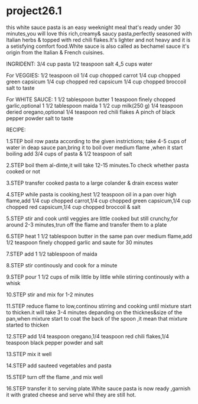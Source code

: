 # project26.1
this white sauce pasta is an easy weeknight meal that's ready under 30 minutes,you will love this rich,creamy& saucy pasta,perfectly seasoned with Italian herbs & topped with red chili flakes.It's lighter and not heavy and it is a setisfying comfort food.White sauce is also called as bechamel sauce it's origin from the Italian & French cuisines.
 
 INGRIDENT:
3/4 cup pasta 1/2 teaspoon salt 4_5 cups water

For VEGGIES: 1/2 teaspoon oil 1/4 cup chopped carrot 1/4 cup chopped green capsicum 1/4 cup chopped red capsicum 1/4 cup chopped broccoil salt to taste

For WHITE SAUCE: 1 1/2 tablespoon butter 1 teaspoon finely chopped garlic,optional 1 1/2 tablespoon maida 1 1/2 cup milk(250 g) 1/4 teaspoon deried oregano,optional 1/4 teaspoon red chili flakes A pinch of black pepper powder salt to taste

RECIPE:

1.STEP boil row pasta according to the given instrictions; take 4-5 cups of water in deap sauce pan,bring it to boil over medium flame ,when it start boiling add 3/4 cups of pasta & 1/2 teaspoon of salt

2.STEP boil them al-dinte,it will take 12-15 minutes.To check whether pasta cooked or not

3.STEP transfer cooked pasta to a large colander & drain excess water

4.STEP while pasta is cooking,hest 1/2 teaspoon oil in a pan over high flame,add 1/4 cup chopped carrot,1/4 cup chopped green capsicum,1/4 cup chopped red capsicum,1/4 cup chopped broccoil & salt

5.STEP stir and cook until veggies are little cooked but still crunchy,for around 2-3 minutes,trun off the flame and transfer them to a plate

6.STEP heat 1 1/2 tablespoon butter in the same pan over medium flame,add 1/2 teaspoon finely chopped garlic and saute for 30 minutes

7.STEP add 1 1/2 tablespoon of maida

8.STEP stir continously and cook for a minute

9.STEP pour 1 1/2 cups of milk little by little while stirring continously with a whisk

10.STEP stir and mix for 1-2 minutes

11.STEP reduce flame to low,continou stirring and cooking until mixture start to thicken.it will take 3-4 minutes depanding on the thicknes&size of the pan,when mixture start to coat the back of the spoon ,it mean that mixture started to thicken

12.STEP add 1/4 teaspoon oregano,1/4 teaspoon red chili flakes,1/4 teaspoon black pepper powder and salt

13.STEP mix it well

14.STEP add sauteed vegetables and pasta

15.STEP turn off the flame ,and mix well

16.STEP transfer it to serving plate.White sauce pasta is now ready ,garnish it with grated cheese and serve whil they are still hot.
